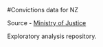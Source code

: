 #Convictions data for NZ

Source - [Ministry of Justice](http://datalab.justice.govt.nz/data#1)

Exploratory analysis repository.

